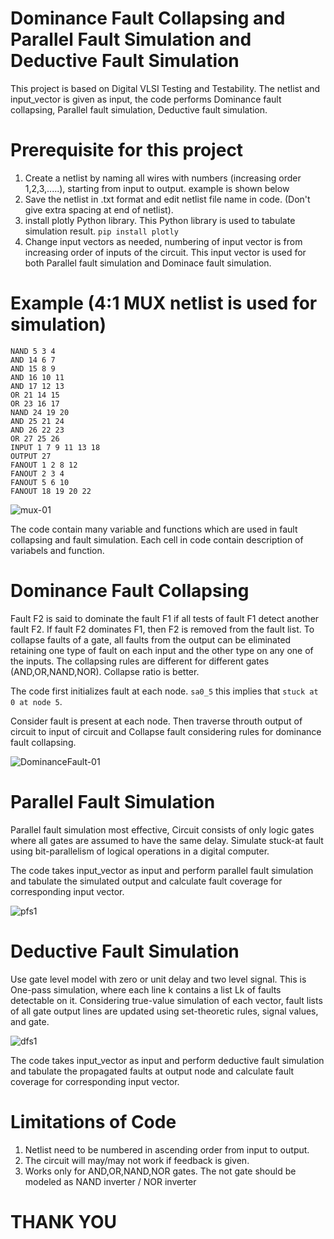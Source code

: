 # Dominance Fault Collapsing and Parallel Fault Simulation and Deductive Fault Simulation
This project is based on Digital VLSI Testing and Testability. The netlist and input_vector is given as input, the code performs Dominance fault collapsing, Parallel fault simulation, Deductive fault simulation.


# Prerequisite for this project
1) Create a netlist by naming all wires with numbers (increasing order 1,2,3,.....), starting from input to output. example is shown below
2) Save the netlist in .txt format and edit netlist file name in code. (Don't give extra spacing at end of netlist).
3) install plotly Python library. This Python library is used to tabulate simulation result.     ```pip install plotly``` 
4) Change input vectors as needed, numbering of input vector is from increasing order of inputs of the circuit. This input vector is used for both Parallel fault simulation and Dominace fault simulation.

# Example (4:1 MUX netlist is used for simulation)
```
NAND 5 3 4
AND 14 6 7
AND 15 8 9
AND 16 10 11
AND 17 12 13
OR 21 14 15
OR 23 16 17
NAND 24 19 20
AND 25 21 24
AND 26 22 23
OR 27 25 26
INPUT 1 7 9 11 13 18
OUTPUT 27
FANOUT 1 2 8 12
FANOUT 2 3 4
FANOUT 5 6 10
FANOUT 18 19 20 22

```

![mux-01](https://user-images.githubusercontent.com/63975346/140762141-6ed6b118-ce2d-4609-ae6a-2e8b598c3c0f.png)



The code contain many variable and functions which are used in fault collapsing and fault simulation. Each cell in code contain description of variabels and function. 



# Dominance Fault Collapsing
Fault F2 is said to dominate the fault F1 if all tests of fault F1 detect another fault F2. If fault F2 dominates F1, then F2 is removed from the fault list.
To collapse faults of a gate, all faults from the output can be eliminated retaining one type of fault on each input and the other type on any one of the inputs. The collapsing rules are different for different gates (AND,OR,NAND,NOR).
Collapse ratio is better.

The code first initializes fault at each node. 
```sa0_5``` this implies that ```stuck at 0 at node 5```.

Consider fault is present at each node. Then traverse throuth output of circuit to input of circuit and Collapse fault considering rules for dominance fault collapsing.


![DominanceFault-01](https://user-images.githubusercontent.com/63975346/140766293-fb370220-e5e5-49a5-9b39-3263b9ac1809.png)


# Parallel Fault Simulation
Parallel fault simulation most effective, Circuit consists of only logic gates where all gates are assumed to have the same delay. Simulate stuck-at fault using bit-parallelism of logical operations in a digital computer.

The code takes input_vector as input and perform parallel fault simulation and tabulate the simulated output and calculate fault coverage for corresponding input vector.

![pfs1](https://user-images.githubusercontent.com/63975346/140797688-9d63f311-11b5-4126-a3de-f76bb0a34936.png)


# Deductive Fault Simulation
Use gate level model with zero or unit delay and two level signal.
This is One-pass simulation, where each line k contains a list Lk of faults detectable on it. Considering true-value simulation of each vector, fault lists of all gate output lines are updated using set-theoretic rules, signal values, and gate. 

![dfs1](https://user-images.githubusercontent.com/63975346/140797817-05ed62f0-a3f4-460b-aea9-737791b805f2.png)


The code takes input_vector as input and perform deductive fault simulation and tabulate the propagated faults at output node and calculate fault coverage for corresponding input vector.


# Limitations of Code
1) Netlist need to be numbered in ascending order from input to output.
2) The circuit will may/may not work if feedback is given.
3) Works only for AND,OR,NAND,NOR gates. The not gate should be modeled as NAND inverter / NOR inverter



# THANK YOU
